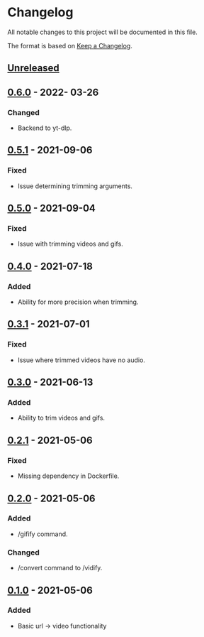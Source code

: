 # Changelog
All notable changes to this project will be documented in this file.

The format is based on [Keep a Changelog](https://keepachangelog.com/en/1.0.0/).


## [Unreleased]


## [0.6.0] - 2022- 03-26
### Changed
- Backend to yt-dlp.


## [0.5.1] - 2021-09-06
### Fixed
- Issue determining trimming arguments.


## [0.5.0] - 2021-09-04
### Fixed
- Issue with trimming videos and gifs.


## [0.4.0] - 2021-07-18
### Added
- Ability for more precision when trimming.


## [0.3.1] - 2021-07-01
### Fixed
- Issue where trimmed videos have no audio.


## [0.3.0] - 2021-06-13
### Added
- Ability to trim videos and gifs.


## [0.2.1] - 2021-05-06
### Fixed
- Missing dependency in Dockerfile.


## [0.2.0] - 2021-05-06
### Added
- /gifify command.
### Changed
- /convert command to /vidify.


## [0.1.0] - 2021-05-06
### Added
- Basic url -> video functionality


[Unreleased]: https://github.com/classabbyamp/vidifierbot/compare/v0.6.0...HEAD
[0.6.0]: https://github.com/classabbyamp/vidifierbot/releases/tag/v0.6.0
[0.5.1]: https://github.com/classabbyamp/vidifierbot/releases/tag/v0.5.1
[0.5.0]: https://github.com/classabbyamp/vidifierbot/releases/tag/v0.5.0
[0.4.0]: https://github.com/classabbyamp/vidifierbot/releases/tag/v0.4.0
[0.3.1]: https://github.com/classabbyamp/vidifierbot/releases/tag/v0.3.1
[0.3.0]: https://github.com/classabbyamp/vidifierbot/releases/tag/v0.3.0
[0.2.1]: https://github.com/classabbyamp/vidifierbot/releases/tag/v0.2.1
[0.2.0]: https://github.com/classabbyamp/vidifierbot/releases/tag/v0.2.0
[0.1.0]: https://github.com/classabbyamp/vidifierbot/releases/tag/v0.1.0
